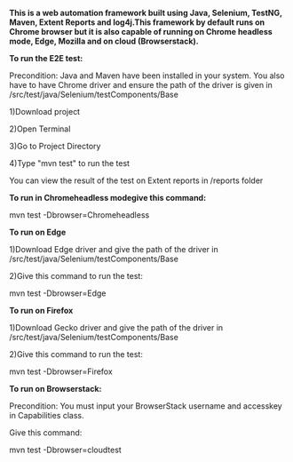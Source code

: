 **This is a web automation framework built using Java, Selenium, TestNG, Maven, Extent Reports and log4j.This framework by default runs on Chrome browser but it is also capable of running on Chrome headless mode, Edge, Mozilla and on cloud (Browserstack).**


**To run the E2E test:**

Precondition: Java and Maven have been installed in your system. You also have to have Chrome driver and ensure the path of the driver is given in /src/test/java/Selenium/testComponents/Base

1)Download project

2)Open Terminal

3)Go to Project Directory

4)Type "mvn test" to run the test

You can view the result of the test on Extent reports in /reports folder

**To run in Chromeheadless modegive this command:**

mvn test -Dbrowser=Chromeheadless

**To run on Edge**

1)Download Edge driver and give the path of the driver in /src/test/java/Selenium/testComponents/Base

2)Give this command to run the test:

mvn test -Dbrowser=Edge

**To run on Firefox**

1)Download Gecko driver and give the path of the driver in /src/test/java/Selenium/testComponents/Base

2)Give this command to run the test:

mvn test -Dbrowser=Firefox

**To run on Browserstack:**

Precondition: You must input your BrowserStack username and accesskey in Capabilities class.

Give this command:

mvn test -Dbrowser=cloudtest




